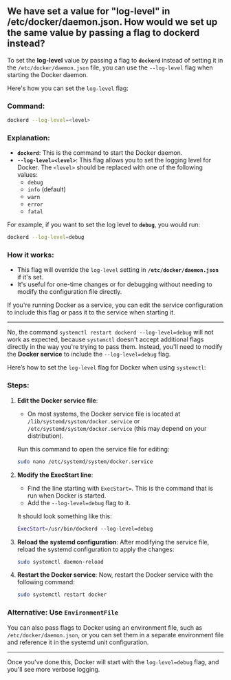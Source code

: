 ## We have set a value for "log-level" in /etc/docker/daemon.json. How would we set up the same value by passing a flag to dockerd instead?

To set the **log-level** value by passing a flag to **`dockerd`** instead of setting it in the `/etc/docker/daemon.json` file, you can use the `--log-level` flag when starting the Docker daemon.

Here's how you can set the `log-level` flag:

### Command:
```bash
dockerd --log-level=<level>
```

### Explanation:
- **`dockerd`**: This is the command to start the Docker daemon.
- **`--log-level=<level>`**: This flag allows you to set the logging level for Docker. The `<level>` should be replaced with one of the following values:
  - `debug`
  - `info` (default)
  - `warn`
  - `error`
  - `fatal`

For example, if you want to set the log level to **`debug`**, you would run:

```bash
dockerd --log-level=debug
```

### How it works:
- This flag will override the `log-level` setting in **`/etc/docker/daemon.json`** if it's set.
- It's useful for one-time changes or for debugging without needing to modify the configuration file directly.

If you're running Docker as a service, you can edit the service configuration to include this flag or pass it to the service when starting it.

---


No, the command `systemctl restart dockerd --log-level=debug` will not work as expected, because `systemctl` doesn't accept additional flags directly in the way you're trying to pass them. Instead, you'll need to modify the **Docker service** to include the `--log-level=debug` flag.

Here’s how to set the `log-level` flag for Docker when using `systemctl`:

### Steps:

1. **Edit the Docker service file**:
   - On most systems, the Docker service file is located at `/lib/systemd/system/docker.service` or `/etc/systemd/system/docker.service` (this may depend on your distribution).

   Run this command to open the service file for editing:
   ```bash
   sudo nano /etc/systemd/system/docker.service
   ```

2. **Modify the ExecStart line**:
   - Find the line starting with `ExecStart=`. This is the command that is run when Docker is started.
   - Add the `--log-level=debug` flag to it.

   It should look something like this:

   ```bash
   ExecStart=/usr/bin/dockerd --log-level=debug
   ```

3. **Reload the systemd configuration**:
   After modifying the service file, reload the systemd configuration to apply the changes:
   ```bash
   sudo systemctl daemon-reload
   ```

4. **Restart the Docker service**:
   Now, restart the Docker service with the following command:
   ```bash
   sudo systemctl restart docker
   ```

### Alternative: Use `EnvironmentFile`
You can also pass flags to Docker using an environment file, such as `/etc/docker/daemon.json`, or you can set them in a separate environment file and reference it in the systemd unit configuration.

---

Once you've done this, Docker will start with the `log-level=debug` flag, and you'll see more verbose logging.
